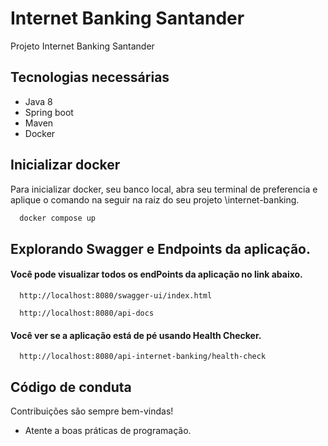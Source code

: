 
# Internet Banking Santander

Projeto Internet Banking Santander


## Tecnologias necessárias

- Java 8
- Spring boot
- Maven
- Docker





## Inicializar docker

Para inicializar docker, seu banco local, abra seu terminal de preferencia e aplique o comando na seguir na raiz do seu projeto \internet-banking.

```bash
  docker compose up
```


## Explorando Swagger e Endpoints da aplicação.

#### Você pode visualizar todos os endPoints da aplicação no link abaixo.

```http
  http://localhost:8080/swagger-ui/index.html
```

```http
  http://localhost:8080/api-docs
```

#### Você ver se a aplicação está de pé usando Health Checker.

```http
  http://localhost:8080/api-internet-banking/health-check
```











## Código de conduta

Contribuições são sempre bem-vindas!

- Atente a boas práticas de programação.


